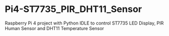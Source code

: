 # Pi4-ST7735_PIR_DHT11_Sensor
Raspberry Pi 4 project with Python IDLE to control ST7735 LED Display, PIR Human Sensor and DHT11 Temperature Sensor
